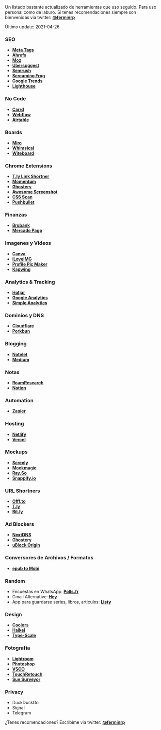 Un listado bastante actualizado de herramientas que uso seguido. Para uso personal como de laburo. Si tenes recomendaciones siempre son bienvenidas via twitter: **[@ferminrp](https://twitter.com/ferminrp)**

Último update: 2021-04-26

### **SEO**

-   **[Meta Tags](https://t.ly/1Gl7)**
-   **[Ahrefs](https://t.ly/HVWu)**
-   **[Moz](https://t.ly/2xid)**
-   **[Ubersuggest](https://t.ly/nw7r)**
-   **[Semrush](https://t.ly/0y3z)**
-   **[Screaming Frog](https://t.ly/uyBC)**
-   **[Google Trends](https://t.ly/6zCV)**
-   **[Lighthouse](https://web.dev/measure/)**

### **No Code**

-   **[Carrd](https://is.gd/KTCZ5c)**
-   **[Webflow](https://t.ly/wF7U)**
-   **[Airtable](https://airtable.com)**

### **Boards**

-   **[Miro](https://miro.com)**
-   **[Whimsical](https://whimsical.com/a)**
-   **[Witeboard](https://witeboard.com/)**

### **Chrome Extensions**

-   **[T.ly Link Shortner](https://offf.to/8Wpb)**
-   **[Momentum](https://offf.to/Icha)**
-   **[Ghostery](https://offf.to/Zl7l)**
-   **[Awesome Screenshot](https://offf.to/g5vs)**
-   **[CSS Scan](https://offf.to/EDOV)**
-   **[Pushbullet](https://offf.to/eQAY)**

### **Finanzas**

-   **[Brubank](https://collectednotes.com/ferminrp/t.ly/GLSp)**
-   **[Mercado Pago](https://collectednotes.com/ferminrp/t.ly/2AEV)**

### **Imagenes y Videos**

-   **[Canva](https://collectednotes.com/ferminrp/t.ly/uzU6)**
-   **[iLoveIMG](https://collectednotes.com/ferminrp/t.ly/TobV)**
-   **[Profile Pic Maker](https://collectednotes.com/ferminrp/t.ly/lGIp)**
-   **[Kapwing](https://www.kapwing.com/tools)**

### **Analytics & Tracking**

-   **[Hotjar](https://offf.to/KkQk)**
-   **[Google Analytics](https://offf.to/eBxh)**
-   **[Simple Analytics](https://offf.to/O7Xy)**

### **Dominios y DNS**

-   **[Cloudflare](https://offf.to/YScm)**
-   **[Porkbun](https://offf.to/MJe1)**

### **Blogging**

-   **[Notelet](https://offf.to/Ppx0)**
-   **[Medium](https://offf.to/9lvr)**

### **Notas**

-   **[RoamResearch](https://offf.to/1oXY/)**
-   **[Notion](https://offf.to/1PmG)**

### **Automation**

-   **[Zapier](https://offf.to/A7Wn)**

### **Hosting**

-   **[Netlify](https://offf.to/u0qq)**
-   [**Vercel**](https://offf.to/gdcd)

### **Mockups**

-   [**Screely**](https://www.screely.com/)
-   [**Mockmagic**](https://offf.to/CQhc)
-   [**Ray.So**](https://ray.so/)
-   [**Snappify.io**](https://snappify.io/)

### **URL Shortners**

-   **[Offf.to](https://offf.to/ICFq)**
-   **[T.ly](https://offf.to/8Wpb)**
-   [**Bit.ly**](https://offf.to/BSnE)

### **Ad Blockers**

-   [**NextDNS**](https://offf.to/YLKD)
-   [**Ghostery**](https://offf.to/Zl7l)
-   [**uBlock Origin**](https://offf.to/oq0a)

### **Conversores de Archivos / Formatos**

-   **[epub to Mobi](https://offf.to/tcGW)**

### **Random**

-   Encuestas en WhatsApp: **[Polls.fr](https://offf.to/hRnV)**
-   Gmail Alternative: **[Hey](https://offf.to/zZeH)**
-   App para guardarse series, libros, articulos: [**Listy**](https://offf.to/6VLX)

### Design

-   [**Coolors**](https://offf.to/exZj)
-   [**Haikei**](https://haikei.app/)
- [**Type-Scale**](https://type-scale.com)

### Fotografía

-   [**Lightroom**](https://offf.to/OlkY)
-   [**Photoshop**](https://offf.to/8JwO)
-   [**VSCO**](https://offf.to/QV3w)
-   [**TouchRetouch**](https://offf.to/qF32)
-   [**Sun Surveyor**](https://offf.to/OBDz)

### Privacy

-   DuckDuckGo
-   Signal
-   Telegram

¿Tenes recomendaciones? Escribíme via twitter: **[@ferminrp](https://collectednotes.com/ferminrp/twitter.com/ferminrp)**